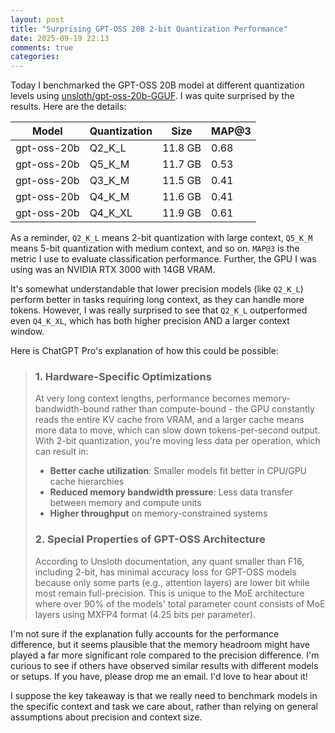 ```yaml
---
layout: post
title: "Surprising GPT-OSS 20B 2-bit Quantization Performance"
date: 2025-09-19 22:13
comments: true
categories: 
---
```


Today I benchmarked the GPT-OSS 20B model at different quantization levels using [unsloth/gpt-oss-20b-GGUF](https://huggingface.co/unsloth/gpt-oss-20b-GGUF). I was quite surprised by the results. Here are the details:

| Model       | Quantization | Size    | MAP@3 |
|-------------|--------------|---------|-------|
| gpt-oss-20b | Q2_K_L       | 11.8 GB | 0.68  |
| gpt-oss-20b | Q5_K_M       | 11.7 GB | 0.53  |
| gpt-oss-20b | Q3_K_M       | 11.5 GB | 0.41  |
| gpt-oss-20b | Q4_K_M       | 11.6 GB | 0.41  |
| gpt-oss-20b | Q4_K_XL      | 11.9 GB | 0.61  |

As a reminder, `Q2_K_L` means 2-bit quantization with large context, `Q5_K_M`
means 5-bit quantization with medium context, and so on. `MAP@3` is the metric
I use to evaluate classification performance. Further, the GPU I was using was an
NVIDIA RTX 3000 with 14GB VRAM.

It's somewhat understandable that lower precision models (like `Q2_K_L`)
perform better in tasks requiring long context, as they can handle more tokens.
However, I was really surprised to see that `Q2_K_L` outperformed even
`Q4_K_XL`, which has both higher precision AND a larger context window.

Here is ChatGPT Pro's explanation of how this could be possible:

> ### 1. **Hardware-Specific Optimizations**
>
> At very long context lengths, performance becomes memory-bandwidth-bound
> rather than compute-bound - the GPU constantly reads the entire KV cache from
> VRAM, and a larger cache means more data to move, which can slow down
> tokens-per-second output. With 2-bit quantization, you're moving less data
> per operation, which can result in:
> - **Better cache utilization**: Smaller models fit better in CPU/GPU cache
>   hierarchies
> - **Reduced memory bandwidth pressure**: Less data transfer between memory
>   and compute units
> - **Higher throughput** on memory-constrained systems
> 
> ### 2. **Special Properties of GPT-OSS Architecture**
> 
> According to Unsloth documentation, any quant smaller than F16, including
> 2-bit, has minimal accuracy loss for GPT-OSS models because only some parts
> (e.g., attention layers) are lower bit while most remain full-precision. This
> is unique to the MoE architecture where over 90% of the models' total
> parameter count consists of MoE layers using MXFP4 format (4.25 bits per
> parameter).

I'm not sure if the explanation fully accounts for the performance difference,
but it seems plausible that the memory headroom might have played a far more
significant role compared to the precision difference. I'm curious to see if
others have observed similar results with different models or setups. If you
have, please drop me an email. I'd love to hear about it!

I suppose the key takeaway is that we really need to benchmark models in the
specific context and task we care about, rather than relying on general 
assumptions about precision and context size.
